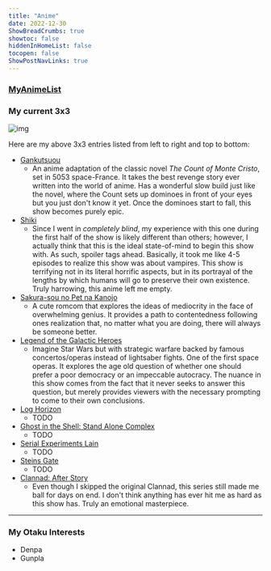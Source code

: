 ```yaml
---
title: "Anime"
date: 2022-12-30
ShowBreadCrumbs: true 
showtoc: false 
hiddenInHomeList: false
tocopen: false
ShowPostNavLinks: true
---
```


### [MyAnimeList](https://myanimelist.net/profile/kyrem1)

### My current 3x3
![img](3x3anime.jpg)

Here are my above 3x3 entries listed from left to right and top to bottom:
- [Gankutsuou](https://myanimelist.net/anime/239/Gankutsuou)
    - An anime adaptation of the classic novel *The Count of Monte Cristo*, set in 5053 space-France. It takes the best revenge story ever written into the world of anime. Has a wonderful slow build just like the novel, where the Count sets up dominoes in front of your eyes but you just don't know it yet. Once the dominoes start to fall, this show becomes purely epic.
- [Shiki](https://myanimelist.net/anime/7724/Shiki)
    - Since I went in *completely blind*, my experience with this one during the first half of the show is likely different than others; however, I actually think that this is the ideal state-of-mind to begin this show with. As such, spoiler tags ahead. Basically, it took me like 4-5 episodes to realize this show was about vampires. This show is terrifying not in its literal horrific aspects, but in its portrayal of the lengths by which humans will go to preserve their own existence. Truly harrowing, this anime left me empty.
- [Sakura-sou no Pet na Kanojo](https://myanimelist.net/anime/13759/Sakura-sou_no_Pet_na_Kanojo)
    - A cute romcom that explores the ideas of mediocrity in the face of overwhelming genius. It provides a path to contentedness following ones realization that, no matter what you are doing, there will always be someone better.
- [Legend of the Galactic Heroes](https://myanimelist.net/anime/820/Ginga_Eiyuu_Densetsu)
    - Imagine Star Wars but with strategic warfare backed by famous concertos/operas instead of lightsaber fights. One of the first space operas. It explores the age old question of whether one should prefer a poor democracy or an impeccable autocracy. The nuance in this show comes from the fact that it never seeks to answer this question, but merely provides viewers with the necessary prompting to come to their own conclusions.
- [Log Horizon](https://myanimelist.net/anime/17265/Log_Horizon)
    - TODO
- [Ghost in the Shell: Stand Alone Complex](https://myanimelist.net/anime/467/Koukaku_Kidoutai__Stand_Alone_Complex)
    - TODO
- [Serial Experiments Lain](https://myanimelist.net/anime/339/Serial_Experiments_Lain)
    - TODO
- [Steins Gate](https://myanimelist.net/anime/9253/Steins_Gate)
    - TODO
- [Clannad: After Story](https://myanimelist.net/anime/4181/Clannad__After_Story)
    - Even though I skipped the original Clannad, this series still made me ball for days on end. I don't think anything has ever hit me as hard as this show has. Truly an emotional masterpiece.
****

### My Otaku Interests

- Denpa
- Gunpla

